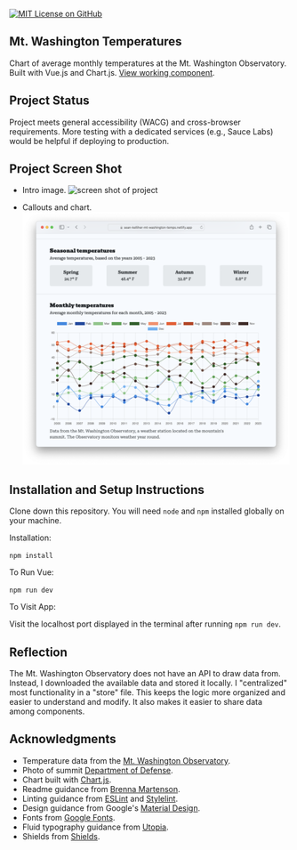 [![MIT License on GitHub](https://img.shields.io/github/license/seankelliher/mt-washington-temps?style=flat-square)](/LICENSE.md)
## Mt. Washington Temperatures

Chart of average monthly temperatures at the Mt. Washington Observatory. Built with Vue.js and Chart.js. [View working component](https://sean-kelliher-mt-washington-temps.netlify.app).

## Project Status

Project meets general accessibility (WACG) and cross-browser requirements. More testing with a dedicated services (e.g., Sauce Labs) would be helpful if deploying to production.

## Project Screen Shot

* Intro image.
![screen shot of project](/screenshots/mt-washington-temps-screenshot1.png?s=600)

* Callouts and chart.
![screen shot of project](/screenshots/mt-washington-temps-screenshot2.png?s=600)

## Installation and Setup Instructions

Clone down this repository. You will need `node` and `npm` installed globally on your machine.

Installation:

`npm install`  

To Run Vue:

`npm run dev`    

To Visit App:

Visit the localhost port displayed in the terminal after running `npm run dev`.

## Reflection

The Mt. Washington Observatory does not have an API to draw data from. Instead, I downloaded the available data and stored it locally. I "centralized" most functionality in a "store" file. This keeps the logic more organized and easier to understand and modify. It also makes it easier to share data among components.

## Acknowledgments

* Temperature data from the [Mt. Washington Observatory](https://mountwashington.org/weather/mount-washington-weather-archives/monthly-f6/).
* Photo of summit [Department of Defense](https://commons.wikimedia.org/wiki/File:USMC-080103-M-0000M-01.jpg).
* Chart built with [Chart.js](https://www.chartjs.org/docs/latest/).
* Readme guidance from [Brenna Martenson](https://gist.github.com/martensonbj/6bf2ec2ed55f5be723415ea73c4557c4).
* Linting guidance from [ESLint](https://eslint.org) and [Stylelint](https://stylelint.io).
* Design guidance from Google's [Material Design](https://material.io/design).
* Fonts from [Google Fonts](https://fonts.google.com).
* Fluid typography guidance from [Utopia](https://utopia.fyi).
* Shields from [Shields](https://shields.io).
